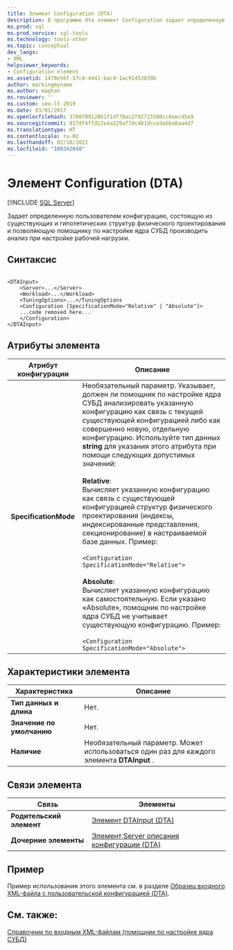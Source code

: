```yaml
---
title: Элемент Configuration (DTA)
description: В программе dta элемент Configuration задает определенную пользователем конфигурацию, состоящую из существующих и гипотетических структур физической конструкции.
ms.prod: sql
ms.prod_service: sql-tools
ms.technology: tools-other
ms.topic: conceptual
dev_langs:
- XML
helpviewer_keywords:
- Configuration element
ms.assetid: 1478e56f-57c4-4441-bac9-1ac91453839b
author: markingmyname
ms.author: maghan
ms.reviewer: ''
ms.custom: seo-lt-2019
ms.date: 03/01/2017
ms.openlocfilehash: 370070912061f1df70ac2f92715508cc0eecd5e9
ms.sourcegitcommit: 917df4ffd22e4a229af7dc481dcce3ebba0aa4d7
ms.translationtype: HT
ms.contentlocale: ru-RU
ms.lasthandoff: 02/10/2021
ms.locfileid: "100342048"
---
```

# <a name="configuration-element-dta"></a>Элемент Configuration (DTA)

 [!INCLUDE [SQL Server](../../includes/applies-to-version/sqlserver.md)]

Задает определенную пользователем конфигурацию, состоящую из существующих и гипотетических структур физического проектирования и позволяющую помощнику по настройке ядра СУБД производить анализ при настройке рабочей нагрузки.  
  
## <a name="syntax"></a>Синтаксис  
  
```  
  
<DTAInput>  
    <Server>...</Server>  
    <Workload>...</Workload>  
    <TuningOptions>...</TuningOptions  
    <Configuration [SpecificationMode="Relative" | "Absolute"]>  
    ...code removed here...  
    </Configuration>  
</DTAInput>  
```  
  
## <a name="element-attributes"></a>Атрибуты элемента  
  
|Атрибут конфигурации|Описание|  
|-----------------------------|-----------------|  
|**SpecificationMode**|Необязательный параметр. Указывает, должен ли помощник по настройке ядра СУБД анализировать указанную конфигурацию как связь с текущей существующей конфигурацией либо как совершенно новую, отдельную конфигурацию. Используйте тип данных **string** для указания этого атрибута при помощи следующих допустимых значений:<br /><br /> **Relative**:<br />                  Вычисляет указанную конфигурацию как связь с существующей конфигурацией структур физического проектирования (индексы, индексированные представления, секционирование) в настраиваемой базе данных. Пример:<br /><br /> `<Configuration SpecificationMode="Relative">`<br /><br /> **Absolute**:<br />                  Вычисляет указанную конфигурацию как самостоятельную. Если указано «Absolute», помощник по настройке ядра СУБД не учитывает существующую конфигурацию. Пример:<br /><br /> `<Configuration SpecificationMode="Absolute">`|  
  
## <a name="element-characteristics"></a>Характеристики элемента  
  
|Характеристика|Описание|  
|--------------------|-----------------|  
|**Тип данных и длина**|Нет.|  
|**Значение по умолчанию**|Нет.|  
|**Наличие**|Необязательный параметр. Может использоваться один раз для каждого элемента **DTAInput** .|  
  
## <a name="element-relationships"></a>Связи элемента  
  
|Связь|Элементы|  
|------------------|--------------|  
|**Родительский элемент**|[Элемент DTAInput (DTA)](../../tools/dta/dtainput-element-dta.md)|  
|**Дочерние элементы**|[Элемент Server описания конфигурации (DTA)](../../tools/dta/server-element-for-configuration-dta.md)|  
  
## <a name="example"></a>Пример  
 Пример использования этого элемента см. в разделе [Образец входного XML-файла с пользовательской конфигурацией (DTA)](../../tools/dta/xml-input-file-sample-with-user-specified-configuration-dta.md).  
  
## <a name="see-also"></a>См. также:  
 [Справочник по входным XML-файлам (помощник по настройке ядра СУБД)](../../tools/dta/xml-input-file-reference-database-engine-tuning-advisor.md)  
  
  

